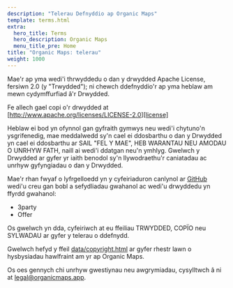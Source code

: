 ```yaml
---
description: "Telerau Defnyddio ap Organic Maps"
template: terms.html
extra:
  hero_title: Terms
  hero_description: Organic Maps 
  menu_title_pre: Home
title: "Organic Maps: telerau"
weight: 1000
---
```


Mae'r ap yma wedi'i thrwyddedu o dan y drwydded Apache License, fersiwn 2.0
(y "Trwydded"); ni chewch ddefnyddio'r ap yma heblaw am mewn cydymffurfiad
â'r Drwydded.

Fe allech gael copi o'r drwydded at
[http://www.apache.org/licenses/LICENSE-2.0][license]

Heblaw ei bod yn ofynnol gan gyfraith gymwys neu wedi'i chytuno'n
ysgrifenedig, mae meddalwedd sy'n cael ei ddosbarthu o dan y Drwydded yn
cael ei ddosbarthu ar SAIL "FEL Y MAE", HEB WARANTAU NEU AMODAU O UNRHYW
FATH, naill ai wedi'i ddatgan neu'n ymhlyg. Gwelwch y Drwydded ar gyfer yr
iaith benodol sy'n llywodraethu'r caniatadau ac unrhyw gyfyngiadau o dan y
Drwydded.

Mae'r rhan fwyaf o lyfrgelloedd yn y cyfeiriaduron canlynol ar
[GitHub][github] wedi'u creu gan bobl a sefydliadau gwahanol ac wedi'u
drwyddedu yn ffyrdd gwahanol:

- 3party
- Offer

Os gwelwch yn dda, cyfeiriwch at eu ffeiliau TRWYDDED, COPÏO neu SYLWADAU ar
gyfer y telerau o ddefnydd.

Gwelwch hefyd y ffeil [data/copyright.html][copyright] ar gyfer rhestr lawn
o hysbysiadau hawlfraint am yr ap Organic Maps.

Os oes gennych chi unrhyw gwestiynau neu awgrymiadau, cysylltwch â ni at
[legal@organicmaps.app](mailto:legal@organicmaps.app).

[github]: https://github.com/organicmaps/organicmaps
[license]: http://www.apache.org/licenses/LICENSE-2.
[copyright]: https://htmlpreview.github.io/?https://github.com/organicmaps/organicmaps/master/data/copyright.html
